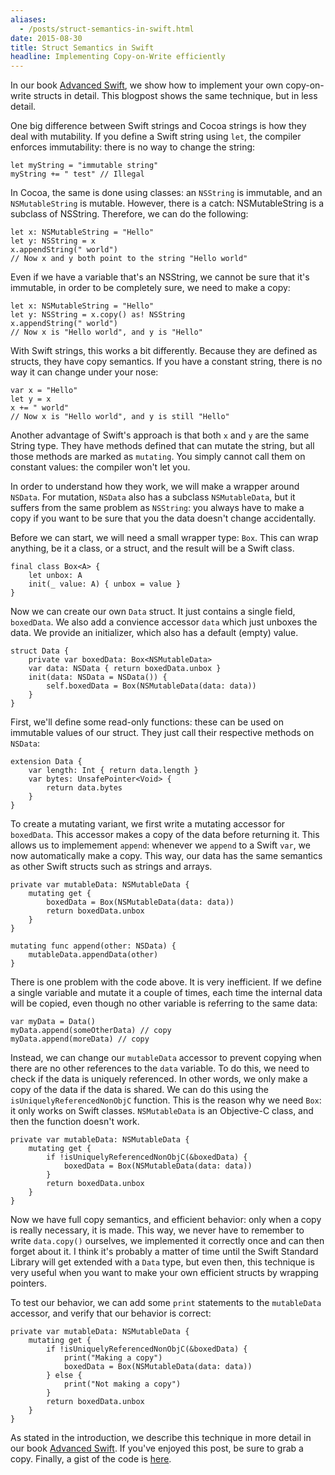 ```yaml
---
aliases:
  - /posts/struct-semantics-in-swift.html
date: 2015-08-30
title: Struct Semantics in Swift
headline: Implementing Copy-on-Write efficiently
---
```



In our book [Advanced Swift](https://www.objc.io/books/advanced-swift/), we show how to implement your own copy-on-write structs in detail. This blogpost shows the same technique, but in less detail.

One big difference between Swift strings and Cocoa strings is how they deal with mutability. If you define a Swift string using `let`, the compiler enforces immutability: there is no way to change the string:

    let myString = "immutable string"
    myString += " test" // Illegal

In Cocoa, the same is done using classes: an `NSString` is immutable, and an `NSMutableString` is mutable. However, there is a catch: NSMutableString is a subclass of NSString. Therefore, we can do the following:

    let x: NSMutableString = "Hello"
    let y: NSString = x
    x.appendString(" world")
    // Now x and y both point to the string "Hello world"

Even if we have a variable that's an NSString, we cannot be sure that it's immutable, in order to be completely sure, we need to make a copy:

    
    let x: NSMutableString = "Hello"
    let y: NSString = x.copy() as! NSString
    x.appendString(" world")
    // Now x is "Hello world", and y is "Hello"

With Swift strings, this works a bit differently. Because they are defined as structs, they have copy semantics. If you have a constant string, there is no way it can change under your nose:

    var x = "Hello"
    let y = x
    x += " world"
    // Now x is "Hello world", and y is still "Hello"

Another advantage of Swift's approach is that both `x` and `y` are the same String type. They have methods defined that can mutate the string, but all those methods are marked as `mutating`. You simply cannot call them on constant values: the compiler won't let you.

In order to understand how they work, we will make a wrapper around `NSData`. For mutation, `NSData` also has a subclass `NSMutableData`, but it suffers from the same problem as `NSString`: you always have to make a copy if you want to be sure that you the data doesn't change accidentally.

Before we can start, we will need a small wrapper type: `Box`. This can wrap anything, be it a class, or a struct, and the result will be a Swift class.

    final class Box<A> {
        let unbox: A
        init(_ value: A) { unbox = value }
    }

Now we can create our own `Data` struct. It just contains a single field, `boxedData`. We also add a convience accessor `data` which just unboxes the data. We provide an initializer, which also has a default (empty) value.

    struct Data {
        private var boxedData: Box<NSMutableData>
        var data: NSData { return boxedData.unbox }
        init(data: NSData = NSData()) {
            self.boxedData = Box(NSMutableData(data: data))
        }
    }

First, we'll define some read-only functions: these can be used on immutable values of our struct. They just call their respective methods on `NSData`:

    extension Data {
        var length: Int { return data.length }
        var bytes: UnsafePointer<Void> {
            return data.bytes
        }
    }

To create a mutating variant, we first write a mutating accessor for `boxedData`. This accessor makes a copy of the data before returning it. This allows us to implemement `append`: whenever we `append` to a Swift `var`, we now automatically make a copy. This way, our data has the same semantics as other Swift structs such as strings and arrays.

    private var mutableData: NSMutableData {
        mutating get {
            boxedData = Box(NSMutableData(data: data))
            return boxedData.unbox
        }
    }
    
    mutating func append(other: NSData) {
        mutableData.appendData(other)
    }

There is one problem with the code above. It is very inefficient. If we define a single variable and mutate it a couple of times, each time the internal data will be copied, even though no other variable is referring to the same data:

    var myData = Data()
    myData.append(someOtherData) // copy
    myData.append(moreData) // copy

Instead, we can change our `mutableData` accessor to prevent copying when there are no other references to the `data` variable. To do this, we need to check if the data is uniquely referenced. In other words, we only make a copy of the data if the data is shared. We can do this using the `isUniquelyReferencedNonObjC` function. This is the reason why we need `Box`: it only works on Swift classes. `NSMutableData` is an Objective-C class, and then the function doesn't work.

    private var mutableData: NSMutableData {
        mutating get {
            if !isUniquelyReferencedNonObjC(&boxedData) {
                boxedData = Box(NSMutableData(data: data))
            }
            return boxedData.unbox
        }
    }

Now we have full copy semantics, and efficient behavior: only when a copy is really necessary, it is made. This way, we never have to remember to write `data.copy()` ourselves, we implemented it correctly once and can then forget about it. I think it's probably a matter of time until the Swift Standard Library will get extended with a `Data` type, but even then, this technique is very useful when you want to make your own efficient structs by wrapping pointers.

To test our behavior, we can add some `print` statements to the `mutableData` accessor, and verify that our behavior is correct:

    private var mutableData: NSMutableData {
        mutating get {
            if !isUniquelyReferencedNonObjC(&boxedData) {
                print("Making a copy")
                boxedData = Box(NSMutableData(data: data))
            } else {
                print("Not making a copy")
            }
            return boxedData.unbox
        }
    }

As stated in the introduction, we describe this technique in more detail in our book [Advanced Swift](https://www.objc.io/books/advanced-swift/). If you've enjoyed this post, be sure to grab a copy. Finally, a gist of the code is [here](https://gist.github.com/chriseidhof/d96f0f652a7c6358d865).

